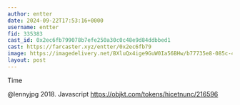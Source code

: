 ```yaml
---
author: entter
date: 2024-09-22T17:53:16+0000
username: entter
fid: 335383
cast_id: 0x2ec6fb799078b7efe250a30c0c48e9d84ddbbed1
cast: https://farcaster.xyz/entter/0x2ec6fb79
image: https://imagedelivery.net/BXluQx4ige9GuW0Ia56BHw/b77735e8-085c-43ee-b945-f3571d1c0c00/original
layout: post
---
```


Time

@lennyjpg 2018. Javascript
https://objkt.com/tokens/hicetnunc/216596

<img src='https://imagedelivery.net/BXluQx4ige9GuW0Ia56BHw/b77735e8-085c-43ee-b945-f3571d1c0c00/original' alt='' referrerpolicy='no-referrer'/>
